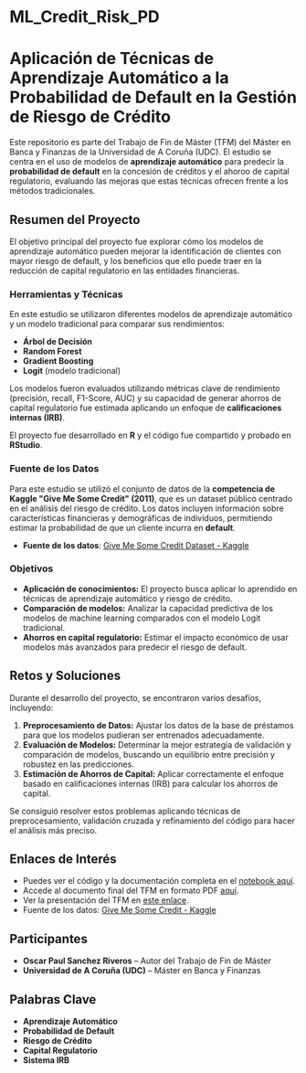 # ML_Credit_Risk_PD
# Aplicación de Técnicas de Aprendizaje Automático a la Probabilidad de Default en la Gestión de Riesgo de Crédito

Este repositorio es parte del Trabajo de Fin de Máster (TFM) del Máster en Banca y Finanzas de la Universidad de A Coruña (UDC). El estudio se centra en el uso de modelos de **aprendizaje automático** para predecir la **probabilidad de default** en la concesión de créditos y el ahoroo de capital regulatorio, evaluando las mejoras que estas técnicas ofrecen frente a los métodos tradicionales.

## Resumen del Proyecto

El objetivo principal del proyecto fue explorar cómo los modelos de aprendizaje automático pueden mejorar la identificación de clientes con mayor riesgo de default, y los beneficios que ello puede traer en la reducción de capital regulatorio en las entidades financieras.

### Herramientas y Técnicas

En este estudio se utilizaron diferentes modelos de aprendizaje automático y un modelo tradicional para comparar sus rendimientos:

- **Árbol de Decisión**
- **Random Forest**
- **Gradient Boosting**
- **Logit** (modelo tradicional)

Los modelos fueron evaluados utilizando métricas clave de rendimiento (precisión, recall, F1-Score, AUC) y su capacidad de generar ahorros de capital regulatorio fue estimada aplicando un enfoque de **calificaciones internas (IRB)**.

El proyecto fue desarrollado en **R** y el código fue compartido y probado en **RStudio**.

### Fuente de los Datos

Para este estudio se utilizó el conjunto de datos de la **competencia de Kaggle "Give Me Some Credit" (2011)**, que es un dataset público centrado en el análisis del riesgo de crédito. Los datos incluyen información sobre características financieras y demográficas de individuos, permitiendo estimar la probabilidad de que un cliente incurra en **default**.

- **Fuente de los datos**: [Give Me Some Credit Dataset - Kaggle](https://www.kaggle.com/datasets/brycecf/give-me-some-credit-dataset)

### Objetivos

- **Aplicación de conocimientos:** El proyecto busca aplicar lo aprendido en técnicas de aprendizaje automático y riesgo de crédito.
- **Comparación de modelos:** Analizar la capacidad predictiva de los modelos de machine learning comparados con el modelo Logit tradicional.
- **Ahorros en capital regulatorio:** Estimar el impacto económico de usar modelos más avanzados para predecir el riesgo de default.

## Retos y Soluciones

Durante el desarrollo del proyecto, se encontraron varios desafíos, incluyendo:

1. **Preprocesamiento de Datos:** Ajustar los datos de la base de préstamos para que los modelos pudieran ser entrenados adecuadamente.
2. **Evaluación de Modelos:** Determinar la mejor estrategia de validación y comparación de modelos, buscando un equilibrio entre precisión y robustez en las predicciones.
3. **Estimación de Ahorros de Capital:** Aplicar correctamente el enfoque basado en calificaciones internas (IRB) para calcular los ahorros de capital.

Se consiguió resolver estos problemas aplicando técnicas de preprocesamiento, validación cruzada y refinamiento del código para hacer el análisis más preciso.

## Enlaces de Interés

- Puedes ver el código y la documentación completa en el [notebook aquí](enlace-al-notebook).
- Accede al documento final del TFM en formato PDF [aquí](https://drive.google.com/file/d/1fmCerIibSb3Mix8bphw0riFksSc0Sllc/view?usp=sharing).
- Ver la presentación del TFM en [este enlace](https://docs.google.com/presentation/d/1-xJOpsN4FS8e8rMcMDQ37nbQC12w2_0a/edit?usp=sharing&ouid=111686523465829860191&rtpof=true&sd=true).
- Fuente de los datos: [Give Me Some Credit - Kaggle](https://www.kaggle.com/datasets/brycecf/give-me-some-credit-dataset)

## Participantes

- **Oscar Paul Sanchez Riveros** – Autor del Trabajo de Fin de Máster
- **Universidad de A Coruña (UDC)** – Máster en Banca y Finanzas

## Palabras Clave

- **Aprendizaje Automático**
- **Probabilidad de Default**
- **Riesgo de Crédito**
- **Capital Regulatorio**
- **Sistema IRB**


